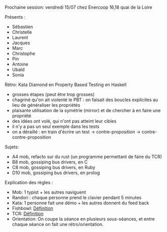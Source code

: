 Prochaine session: vendredi 15/07 chez Enercoop 16,18 quai de la Loire

Présents :
- Sébastien
- Christelle
- Laurent
- Jacques
- Marc
- Christophe
- Pin
- Antoine
- Ubald
- Sonia

Rétro: Kata Diamond en Property Based Testing en Haskell
- grosses étapes (peut être trop grosses) 
- chagriné qu'on ait violenté le PBT : on faisait des boucles explicites au lieu de généraliser les propriétés  
- plaisante utilisation de la symétrie (mirror) et de chercher à en faire une propriété
- des idées ont volé, qui n'ont pas atteint leur cibles
- il n'y a pas un seul exemple dans les tests
- on a déraillé : en train d'écrire un test -> contre-proposition -> contre-contre-proposition


Sujets:
- A4 mob, refacto sur du rust (un programme permettant de faire du TCR)
- B8 mob, gossiping bus drivers, en C
- C8 mob, gossiping bus drivers, en Ruby
- D10 mob, gossiping bus drivers, en prolog 

Explication des règles :
* Mob: 1 typist + les autres naviguent
* Randori : chaque personne prend le clavier pendant 5 minutes
* Kata: 1 personne fait une démo + les autres donnent du feed back
* Fishbowl: [Définition](https://en.wikipedia.org/wiki/Fishbowl_(conversation))
* TCR: [Définition](https://medium.com/@kentbeck_7670/test-commit-revert-870bbd756864)
* Orientation: On coupe la séance en plusieurs sous-séances, et entre chaque
  séance on fait une rétro/orientation.


